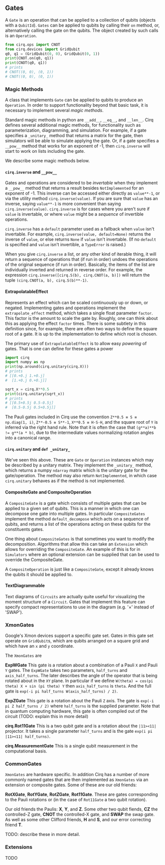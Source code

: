 ## Gates

A ``Gate`` is an operation that can be applied to a collection of 
qubits (objects with a ``QubitId``).  ``Gates`` can be applied
to qubits by calling their ``on`` method, or, alternatively
calling the gate on the qubits.  The object created by such calls
is an ``Operation``.
```python
from cirq.ops import CNOT
from cirq.devices import GridQubit
q0, q1 = (GridQubit(0, 0), GridQubit(0, 1))
print(CNOT.on(q0, q1))
print(CNOT(q0, q1))
# prints
# CNOT((0, 0), (0, 1))
# CNOT((0, 0), (0, 1))
```

### Magic Methods

A class that implements ``Gate`` can be applied to qubits to produce an ``Operation``.
In order to support functionality beyond that basic task, it is necessary to implement several *magic methods*.

Standard magic methods in python are `__add__`, `__eq__`, and `__len__`.
Cirq defines several additional magic methods, for functionality such as parameterization, diagramming, and simulation.
For example, if a gate specifies a `_unitary_` method that returns a matrix for the gate, then simulators will be able to simulate applying the gate.
Or, if a gate specifies a `__pow__` method that works for an exponent of -1, then `cirq.inverse` will start to work on lists including the gate.

We describe some magic methods below.

#### `cirq.inverse` and `__pow__`

Gates and operations are considered to be *invertable* when they implement a `__pow__` method that returns a result besides `NotImplemented` for an exponent of -1.
This inverse can be accessed either directly as `value**-1`, or via the utility method `cirq.inverse(value)`.
If you are sure that `value` has an inverse, saying `value**-1` is more convenient than saying `cirq.inverse(value)`.
`cirq.inverse` is for cases where you aren't sure if `value` is invertable, or where `value` might be a *sequence* of invertible operations.

`cirq.inverse` has a `default` parameter used as a fallback when `value` isn't invertable.
For example, `cirq.inverse(value, default=None)` returns the inverse of `value`, or else returns `None` if `value` isn't invertable.
(If no `default` is specified and `value` isn't invertible, a `TypeError` is raised.)

When you give `cirq.inverse` a list, or any other kind of iterable thing, it will return a sequence of operations that (if run in order) undoes the operations of the original sequence (if run in order).
Basically, the items of the list are individually inverted and returned in reverse order.
For example, the expression `cirq.inverse([cirq.S(b), cirq.CNOT(a, b)])` will return the tuple `(cirq.CNOT(a, b), cirq.S(b)**-1)`.

#### ExtrapolatableEffect

Represents an effect which can be scaled continuously up or down, or negated.
Implementing gates and operations implement the ``extrapolate_effect`` method, which takes a single float parameter ``factor``.
This factor is the amount to scale the gate by.
Roughly, one can think about this as applying the effect ``factor`` times.
There is some  subtlety in this definition since, for example, there are often two ways to define the square root of a gate.
It is up to the implementation to define which root is chosen.

The primary use of ``ExtrapolatableEffect`` is to allow
easy *powering* of gates.  That is one can define
for these gates a power
```python
import cirq
import numpy as np
print(np.around(cirq.unitary(cirq.X)))
# prints
# [[0.+0.j 1.+0.j]
#  [1.+0.j 0.+0.j]]

sqrt_x = cirq.X**0.5
print(cirq.unitary(sqrt_x))
# prints
# [[0.5+0.5j 0.5-0.5j]
#  [0.5-0.5j 0.5+0.5j]]
```

The Pauli gates included in Cirq use the convention ``Z**0.5 ≡ S ≡ np.diag(1, i)``, ``Z**-0.5 ≡ S**-1``, ``X**0.5 ≡ H·S·H``, and the square root of ``Y`` is inferred via the right hand rule.
Note that it is often the case that ``(g**a)**b != g**(a * b)``, due to the intermediate values normalizing rotation angles into a canonical range.

#### `cirq.unitary` and `def _unitary_` 

We've seen this above.
These are ``Gate`` or ``Operation`` instances which may be described by a
unitary matrix.
They implement the ``_unitary_`` method,
which returns a numpy ``ndarray`` matrix which is the unitary gate for the
gate/operation.
The method may also return `NotImplemented`, in which case `cirq.unitary`
behaves as if the method is not implemented.

#### CompositeGate and CompositeOperation

A ``CompositeGate`` is a gate which consists of multiple gates
that can be applied to a given set of qubits.  This is a manner
in which one can decompose one gate into multiple gates.  In
particular ``CompositeGates`` implement the method 
``default_decompose`` which acts on a sequence of qubits, and
returns a list of the operations acting on these qubits for
the constituents gates.  

One thing about ``CompositeGates`` is that sometimes you want
to modify the decomposition.  Algorithms that allow this can
take an ``Extension`` which allows for overriding the 
``CompositeGate``.  An example of this is for in 
``Simulators`` where an optional extension can be supplied
that can be used to override the CompositeGate.

A ``CompositeOperation`` is just like a ``CompositeGate``, except it already knows the qubits it should be applied to.

#### TextDiagrammable

Text diagrams of ``Circuits`` are actually quite useful for visualizing the moment structure of a ``Circuit``.
Gates that implement this feature can specify compact representations to use in the diagram (e.g. '×' instead of 'SWAP').

### XmonGates

Google's Xmon devices support a specific gate set. Gates
in this gate set operate on ``GridQubit``s, which are qubits
arranged on a square grid and which have an ``x`` and ``y``
coordinate.

The ``XmonGates`` are

**ExpWGate** This gate is a rotation about a combination of
a Pauli `X` and Pauli `Y` gates.  The ``ExpWGate`` takes
two parameters, ``half_turns`` and ``axis_half_turns``.  The
later describes the angle of the operator that is being
rotated about in the ``XY`` plane.  In particular if we define
``W(theta) = cos(pi theta) X + sin (pi theta) Y`` then
``axis_half_turns`` is ``theta``.  And the full gate is
``exp(-i pi half_turns W(axis_half_turns) / 2)``.

**ExpZGate** This gate is a rotation about the Pauli ``Z``
axis.  The gate is ``exp(-i pi Z half_turns / 2)`` where
``half_turns`` is the supplied parameter.  Note that in 
quantum computing hardware, this gate is often compiled
out of the circuit (TODO: explain this in more detail)

**cirq.Rot11Gate** This is a two qubit gate and is a rotation
about the ``|11><11|`` projector.  It takes a single parameter 
``half_turns`` and is the gate ``exp(i pi |11><11| half_turns)``.

**cirq.MeasurementGate** This is a single qubit measurement
in the computational basis. 

### CommonGates

``XmonGates`` are hardware specific.  In addition Cirq has a
number of more commonly named gates that are then implemented
as ``XmonGates`` via an extension or composite gates.  Some
of these are our old friends:

**RotXGate**, **RotYGate**, **RotZGate**, **Rot11Gate**. 
These are gates corresponding to the  Pauli rotations or
(in the case of ``Rot11Gate`` a two qubit rotation).

Our old friends the Paulis: **X**, **Y**, and **Z**. 
Some other two qubit fiends, **CZ** the controlled-Z gate,
**CNOT** the controlled-X gate, and **SWAP** the swap gate.
As well as some other Clifford friends, **H** and **S**,
and our error correcting friend **T**.

TODO: describe these in more detail.  

### Extensions

TODO
